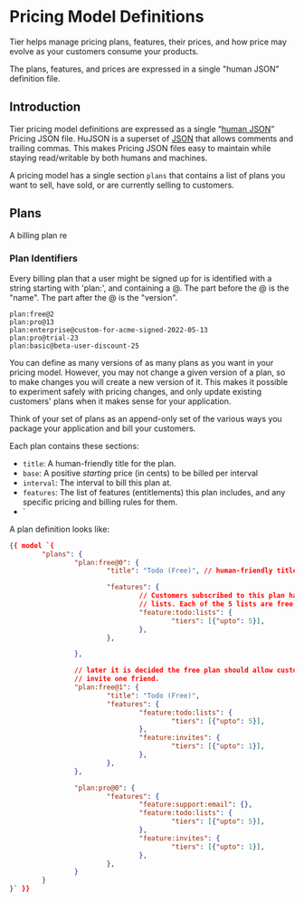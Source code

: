 # Pricing Model Definitions

Tier helps manage pricing plans, features, their prices, and how price may
evolve as your customers consume your products.

The plans, features, and prices are expressed in a single "human JSON" definition file.


## Introduction

Tier pricing model definitions are expressed as a single “[human
JSON](https://github.com/tailscale/hujson)” Pricing JSON file. HuJSON is a
superset of [JSON](https://www.json.org/json-en.html) that allows comments and
trailing commas. This makes Pricing JSON files easy to maintain while
staying read/writable by both humans and machines.

A pricing model has a single section `plans` that contains a list of plans you want to sell, have sold, or are currently selling to customers.

## Plans

A billing plan re

### Plan Identifiers

Every billing plan that a user might be signed up for is identified with a string starting with 'plan:', and containing a @. The part before the @ is the "name". The part after the @ is the "version".

```
plan:free@2
plan:pro@13
plan:enterprise@custom-for-acme-signed-2022-05-13
plan:pro@trial-23
plan:basic@beta-user-discount-25
```

You can define as many versions of as many plans as you want in your pricing model. However, you may not change a given version of a plan, so to make changes you will create a new version of it. This makes it possible to experiment safely with pricing changes, and only update existing customers' plans when it makes sense for your application.

Think of your set of plans as an append-only set of the various ways you package your application and bill your customers.



Each plan contains these sections:

- `title`: A human-friendly title for the plan.
- `base`: A positive _starting_ price (in cents) to be billed per interval
- `interval`: The interval to bill this plan at.
- `features`: The list of features (entitlements) this plan includes, and any specific pricing and billing rules for them.
- `


A plan definition looks like:

```json
{{ model `{
        "plans": {
                "plan:free@0": {
                        "title": "Todo (Free)", // human-friendly title

                        "features": {
                                // Customers subscribed to this plan have access to 5
                                // lists. Each of the 5 lists are free.
                                "feature:todo:lists": {
                                        "tiers": [{"upto": 5}],
                                },
                        },

                },

                // later it is decided the free plan should allow customers to
                // invite one friend.
                "plan:free@1": {
                        "title": "Todo (Free)",
                        "features": {
                                "feature:todo:lists": {
                                        "tiers": [{"upto": 5}],
                                },
                                "feature:invites": {
                                        "tiers": [{"upto": 1}],
                                },
                        },
                },

                "plan:pro@0": {
                        "features": {
                                "feature:support:email": {},
                                "feature:todo:lists": {
                                        "tiers": [{"upto": 5}],
                                },
                                "feature:invites": {
                                        "tiers": [{"upto": 1}],
                                },
                        },
                }
        }
}` }}
```
